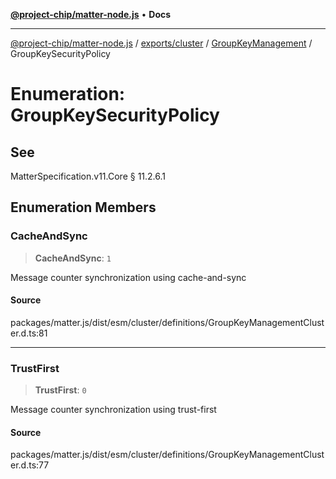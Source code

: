 [**@project-chip/matter-node.js**](../../../../../README.md) • **Docs**

***

[@project-chip/matter-node.js](../../../../../modules.md) / [exports/cluster](../../../README.md) / [GroupKeyManagement](../README.md) / GroupKeySecurityPolicy

# Enumeration: GroupKeySecurityPolicy

## See

MatterSpecification.v11.Core § 11.2.6.1

## Enumeration Members

### CacheAndSync

> **CacheAndSync**: `1`

Message counter synchronization using cache-and-sync

#### Source

packages/matter.js/dist/esm/cluster/definitions/GroupKeyManagementCluster.d.ts:81

***

### TrustFirst

> **TrustFirst**: `0`

Message counter synchronization using trust-first

#### Source

packages/matter.js/dist/esm/cluster/definitions/GroupKeyManagementCluster.d.ts:77

